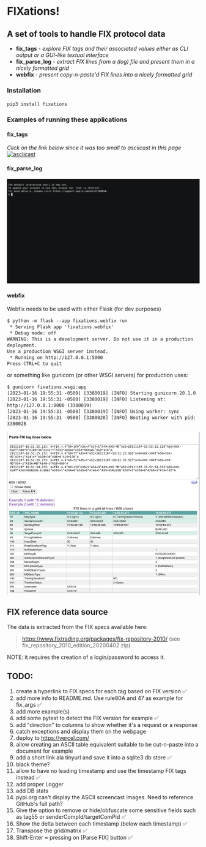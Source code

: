 # FIXations!
## A set of tools to handle FIX protocol data
 - **fix_tags** - _explore FIX tags and their associated values either as CLI output or a GUI-like textual interface_
 - **fix_parse_log** - _extract FIX lines from a (log) file and present them in a nicely formatted grid_
 - **webfix** - _present copy-n-paste'd FIX lines into a nicely formatted grid_

### Installation
`pip3 install fixations`

### Examples of running these applications
#### fix_tags
_Click on the link below since it was too small to asciicast in this page_
[![asciicast](https://asciinema.org/a/551910.svg)](https://asciinema.org/a/551910?autoplay=1&t=2)

#### fix_parse_log
![fix_parse_log_demo](images/fix_parse_log_demo.gif)

#### webfix
Webfix needs to be used with either Flask (for dev purposes) 
```commandline
$ python -m flask --app fixations.webfix run
 * Serving Flask app 'fixations.webfix'
 * Debug mode: off
WARNING: This is a development server. Do not use it in a production deployment. 
Use a production WSGI server instead.
 * Running on http://127.0.0.1:5000
Press CTRL+C to quit
```

or something like gunicorn (or other WSGI servers) for production uses:
```commandline
$ gunicorn fixations.wsgi:app
[2023-01-16 19:55:31 -0500] [3380019] [INFO] Starting gunicorn 20.1.0
[2023-01-16 19:55:31 -0500] [3380019] [INFO] Listening at: http://127.0.0.1:8000 (3380019)
[2023-01-16 19:55:31 -0500] [3380019] [INFO] Using worker: sync
[2023-01-16 19:55:31 -0500] [3380028] [INFO] Booting worker with pid: 3380028
```

![webfix_session](images/webfix_session.png)


## FIX reference data source
The data is extracted from the FIX specs available here: 

> https://www.fixtrading.org/packages/fix-repository-2010/ 
(see fix_repository_2010_edition_20200402.zip).

NOTE: it requires the creation of a login/password to access it.

## TODO:
 1. create a hyperlink to FIX specs for each tag based on FIX version :white_check_mark:
 2. add more info to README.md. Use rule80A and 47 as example for fix_args :white_check_mark:
 3. add more example(s)
 4. add some pytest to detect the FIX version for example :white_check_mark:
 5. add "direction" to columns to show whether it's a request or a response
 6. catch exceptions and display them on the webpage
 7. deploy to https://vercel.com/
 8. allow creating an ASCII table equivalent suitable to be cut-n-paste into a document for example
 9. add a short link ala tinyurl and save it into a sqlite3 db store :white_check_mark:
 10. black theme?
 11. allow to have no leading timestamp and use the timestamp FIX tags instead :white_check_mark:
 12. add proper Logger
 13. add DB stats
 14. pypi.org can't display the ASCII screencast images. Need to reference GitHub's full path?
 15. Give the option to remove or hide/obfuscate some sensitive fields such as tag55 or senderCompId/targetComPid :white_check_mark:
 16. Show the delta between each timestamp (below each timestamp) :white_check_mark:
 17. Transpose the grid/matrix :white_check_mark:
 18. Shift-Enter = pressing on [Parse FIX] button :white_check_mark:


